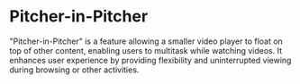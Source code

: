 # Pitcher-in-Pitcher
 "Pitcher-in-Pitcher" is a feature allowing a smaller video player to float on top of other content, enabling users to multitask while watching videos. It enhances user experience by providing flexibility and uninterrupted viewing during browsing or other activities.
